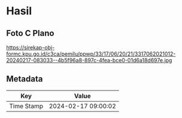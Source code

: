 # Hasil

## Foto C Plano

https://sirekap-obj-formc.kpu.go.id/c3ca/pemilu/ppwp/33/17/06/20/21/3317062021012-20240217-083033--4b5f96a8-897c-4fea-bce0-01d6a18d697e.jpg


## Metadata

| Key        | Value               |
| ---------- | ------------------- |
| Time Stamp | 2024-02-17 09:00:02 |



